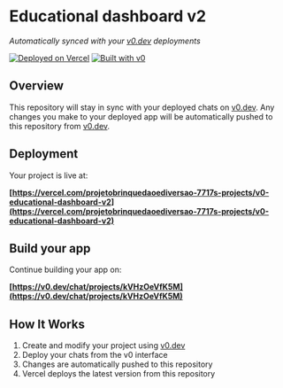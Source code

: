 # Educational dashboard v2

*Automatically synced with your [v0.dev](https://v0.dev) deployments*

[![Deployed on Vercel](https://img.shields.io/badge/Deployed%20on-Vercel-black?style=for-the-badge&logo=vercel)](https://vercel.com/projetobrinquedaoediversao-7717s-projects/v0-educational-dashboard-v2)
[![Built with v0](https://img.shields.io/badge/Built%20with-v0.dev-black?style=for-the-badge)](https://v0.dev/chat/projects/kVHzOeVfK5M)

## Overview

This repository will stay in sync with your deployed chats on [v0.dev](https://v0.dev).
Any changes you make to your deployed app will be automatically pushed to this repository from [v0.dev](https://v0.dev).

## Deployment

Your project is live at:

**[https://vercel.com/projetobrinquedaoediversao-7717s-projects/v0-educational-dashboard-v2](https://vercel.com/projetobrinquedaoediversao-7717s-projects/v0-educational-dashboard-v2)**

## Build your app

Continue building your app on:

**[https://v0.dev/chat/projects/kVHzOeVfK5M](https://v0.dev/chat/projects/kVHzOeVfK5M)**

## How It Works

1. Create and modify your project using [v0.dev](https://v0.dev)
2. Deploy your chats from the v0 interface
3. Changes are automatically pushed to this repository
4. Vercel deploys the latest version from this repository